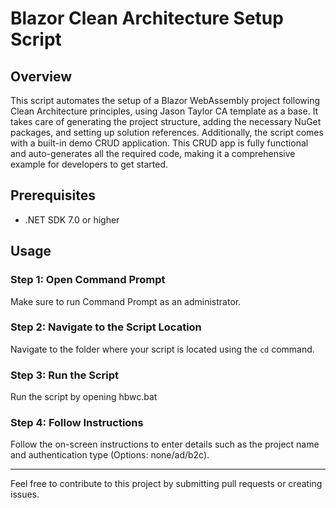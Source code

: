 # Blazor Clean Architecture Setup Script

## Overview
This script automates the setup of a Blazor WebAssembly project following Clean Architecture principles, using Jason Taylor CA template as a base. It takes care of generating the project structure, adding the necessary NuGet packages, and setting up solution references. Additionally, the script comes with a built-in demo CRUD application. This CRUD app is fully functional and auto-generates all the required code, making it a comprehensive example for developers to get started.

## Prerequisites
- .NET SDK 7.0 or higher

## Usage

### Step 1: Open Command Prompt
Make sure to run Command Prompt as an administrator.

### Step 2: Navigate to the Script Location
Navigate to the folder where your script is located using the `cd` command.

### Step 3: Run the Script
Run the script by opening hbwc.bat

### Step 4: Follow Instructions
Follow the on-screen instructions to enter details such as the project name and authentication type (Options: none/ad/b2c).

---

Feel free to contribute to this project by submitting pull requests or creating issues.

